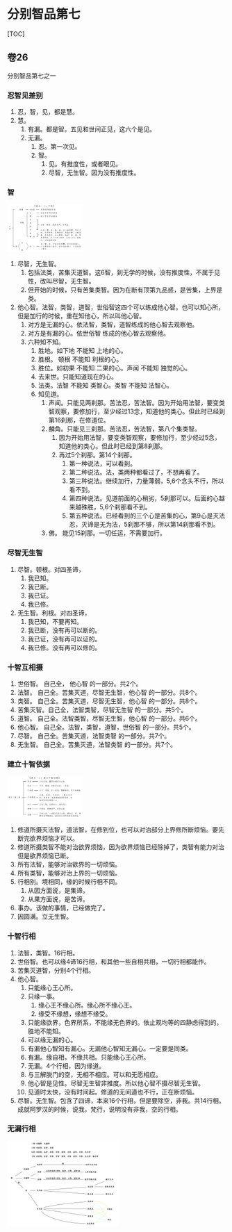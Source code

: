 # 分别智品第七

[TOC]



## 卷26

分别智品第七之一



### 忍智见差别

1. 忍，智，见，都是慧。
2. 慧。
   1. 有漏。都是智。五见和世间正见，这六个是见。
   2. 无漏。
      1. 忍。第一次见。
      2. 智。
         1. 见。有推度性，或者眼见。
         2. 尽智，无生智。因为没有推度性。



### 智

<img src="./7. 分别智品第七.assets/十智互摄.png" alt="十智互摄" style="zoom:17%;" />

1. 尽智，无生智。
   1. 包括法类，苦集灭道智。这6智，到无学的时候，没有推度性，不属于见性，改叫尽智，无生智。
   2. 但开始的时候，只有苦集类智。因为在断有顶第九品惑，是苦集，上界是类。
2. 他心智。法智，类智，道智，世俗智这四个可以练成他心智。也可以知心所，但是加行的时候，重在知他心，所以叫他心智。
   1. 对方是无漏的心。依法智，类智，道智练成的他心智去观察他。
   2. 对方是有漏的心。依世俗智                  练成的他心智去观察他。
   3. 六种知不知。
      1. 胜地。如下地  不能知  上地的心。
      2. 胜根。   顿根  不能知   利根的心。
      3. 胜位。如初果  不能知   二果的心。声闻  不能知  独觉的心。
      4. 去来世。只能知道现在的心。
      5. 法类。法智  不能知   类智心。类智   不能知  法智心。
      6. 知见道。
         1. 声闻。只能见两刹那。苦法忍，苦法智。因为开始用法智，要变类智观察，要修加行，至少经过13念，知道他的类心。但此时已经到第16刹那，在修道位。
         2. 麟角。只能见三刹那。苦法忍，苦法智，第八个集类智。
            1. 因为开始用法智，要变类智观察，要修加行，至少经过5念，知道他的类心。但此时已经到第8刹那。
            2. 再过5个刹那。第14个刹那。
               1. 第一种说法，可以看到。
               2. 第二种说法。法，类两种都看过了，不想再看了。
               3. 第三种说法。继续加行，力量薄弱，5,6个念头不行，所以看不到。
               4. 第四种说法。见道前面的心稍劣，5刹那可以。后面的心越来越殊胜，5,6个刹那看不到。
               5. 第五种说法。已经看到的三个心是苦集的心，第9心是灭法忍，灭谛是无为法，5刹那不够，所以第14刹那看不到。
         3. 佛。       能见15刹那。一切任运，不需要加行。



### 尽智无生智

1. 尽智。顿根。对四圣谛，
   1. 我已知。
   2. 我已断。
   3. 我已证。
   4. 我已修。
2. 无生智。利根。对四圣谛，
   1. 我已知，不要再知。
   2. 我已断，没有再可以断的。
   3. 我已证，没有再可以证的。
   4. 我已修。没有再可以修的。



### 十智互相摄

1. 世俗智。   自己全，                                        他心智 的一部分。共2个。
2. 法智。       自己全。苦集灭道，尽智无生智，他心智 的一部分。共8个。
3. 类智。       自己全。苦集灭道，尽智无生智，他心智 的一部分。共8个。
4. 苦集灭智。自己全，法智类智，尽智无生智               的一部分。共5个。
5. 道智。       自己全。法智类智，尽智无生智，他心智 的一部分。共6个。
6. 他心智。    自己全。法智，类智，道智，世俗智        的一部分。共5个。
7. 尽智。       自己全。苦集灭道，法智类智                   的一部分。共7个。
8. 无生智。    自己全。苦集灭道，法智类智                   的一部分。共7个。



### 建立十智依据

<img src="./7. 分别智品第七.assets/建立十智.png" alt="建立十智" style="zoom:17%;" />

1. 修道所摄灭法智，道法智，在修到位，也可以对治部分上界修所断烦恼。要先断完欲界烦恼才可以。
2. 修道所摄类智不能对治欲界烦恼，因为欲界烦恼已经除掉了，类智有能力对治但是欲界烦恼已断。
3. 所有法智，能够对治欲界的一切烦恼。
4. 所有类智，能够对治上界的一切烦恼。
5. 行相别。境相同，缘的时候行相不同。
   1. 从因方面说，是集谛。
   2. 从果方面说，是苦谛。
6. 事办。该做的事情，已经做完了。
7. 因圆满。立无生智。



### 十智行相

1. 法智，类智。16行相。
2. 世俗智。也可以缘4谛16行相，和其他一些自相共相，一切行相都能作。
3. 苦集灭道智，分别4个行相。
4. 他心智。
   1. 只能缘心王心所。
   2. 只缘一事。
      1. 缘心王不缘心所。缘心所不缘心王。
      2. 缘受不缘想，缘想不缘受。
   3. 只能缘欲界，色界所系，不能缘无色界的。依止观均等的四静虑得到的，胜地不能知。
   4. 可以缘无漏的心。
   5. 有漏他心智知有漏心。无漏他心智知无漏心。一定要是同类。
   6. 有漏。缘自相，不缘共相。只能缘心王心所。
   7. 无漏。4个行相，因为缘道。
   8. 与三解脱门的空，无相不相应。可以和无愿相应。
   9. 他心智是见性。尽智无生智非推度。所以他心智不摄尽智无生智。
   10. 见道时太快，没有时间起。修道的无间道也不行，正在断烦恼。
5. 尽智。无生智。包含了四谛，本来16个行相，但是要除空，非我。共14行相。成就阿罗汉的时候，说我，梵行，说明没有非我，空的行相。



### 无漏行相





<img src="./7. 分别智品第七.assets/智.png" alt="image-20250314212036191" style="zoom: 25%;" />



